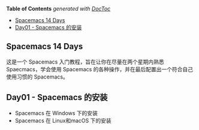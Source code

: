 <!-- START doctoc generated TOC please keep comment here to allow auto update -->
<!-- DON'T EDIT THIS SECTION, INSTEAD RE-RUN doctoc TO UPDATE -->
**Table of Contents**  *generated with [DocToc](https://github.com/thlorenz/doctoc)*

- [Spacemacs 14 Days](#spacemacs-14-days)
- [Day01 - Spacemacs 的安装](#day01---spacemacs-%E7%9A%84%E5%AE%89%E8%A3%85)

<!-- END doctoc generated TOC please keep comment here to allow auto update -->

## Spacemacs 14 Days

这是一个 Spacemacs 入门教程，旨在让你在尽量在两个星期内熟悉 Spaecmacs，学会使用 Spacemacs 的各种操作，并在最后配置出一个符合自己使用习惯的 Spacemacs。

## Day01 - Spacemacs 的安装

- Spacemacs 在 Windows 下的安装
- Spacemacs 在 Linux和macOS 下的安装
